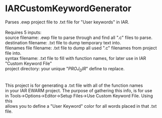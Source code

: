 # IARCustomKeywordGenerator
Parses .ewp project file to .txt file for "User keywords" in IAR.<br>
<br>
Requires 5 inputs:<br>
  source filename: .ewp file to parse through and find all ".c" files to parse.<br>
  destination filename: .txt file to dump temporary text into.<br>
  filenames file filename: .txt file to dump all used ".c" filenames from project file into.<br>
  syntax filename: .txt file to fill with function names, for later use in IAR "Custom Keyword File"<br>
  project directory: your unique "$PROJ_DIR$" define to replace.<br>
 <br>
 <br>
This project is for generating a .txt file with all of the function names <br>
in your IAR EWARM project. The purpose of gathering this info, is for use <br>
in Tools->Options->Editor->Setup Files->Use Custom Keyword File. Using this<br>
allows you to define a "User Keyword" color for all words placed in that .txt file.<br>
